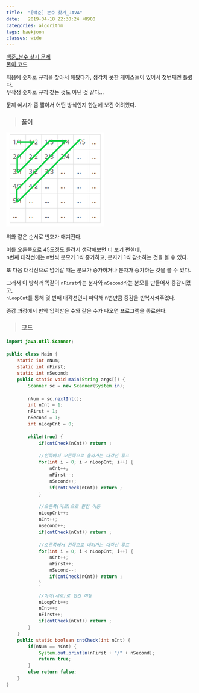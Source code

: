 ```yaml
---
title:  "[백준] 분수 찾기_JAVA"
date:   2019-04-18 22:30:24 +0900
categories: algorithm
tags: baekjoon
classes: wide
---
```


[백준_분수 찾기 문제](https://www.acmicpc.net/problem/1193)  
[풀이 코드](https://github.com/2ssue/Algorithm/blob/master/Baekjoon/1193.java)  
  
처음에 숫자로 규칙을 찾아서 해봤다가, 생각치 못한 케이스들이 있어서 첫번째엔 틀렸다.  
무작정 숫자로 규칙 찾는 것도 아닌 것 같다...  
  
문제 예시가 좀 짧아서 어떤 방식인지 한눈에 보긴 어려웠다.  
  
> ### 풀이

![1193](/assets/images/1193.png)  
  
위와 같은 순서로 번호가 매겨진다.  
  
이를 오른쪽으로 45도정도 돌려서 생각해보면 더 보기 편한데,  
n번째 대각선에는 n번씩 분모가 1씩 증가하고, 분자가 1씩 감소하는 것을 볼 수 있다.  
  
또 다음 대각선으로 넘어갈 때는 분모가 증가하거나 분자가 증가하는 것을 볼 수 있다.  
  
그래서 이 방식과 똑같이 `nFirst`라는 분자와 `nSecond`라는 분모를 만들어서 증감시켰고,  
`nLoopCnt`를 통해 몇 번째 대각선인지 파악해 n번만큼 증감을 반복시켜주었다.  
  
증감 과정에서 만약 입력받은 수와 같은 수가 나오면 프로그램을 종료한다.  

> ### 코드

```java
import java.util.Scanner;

public class Main {
	static int nNum;
	static int nFirst;
	static int nSecond;
	public static void main(String args[]) {
		Scanner sc = new Scanner(System.in);
		
		nNum = sc.nextInt();
		int nCnt = 1;
		nFirst = 1;
		nSecond = 1;
		int nLoopCnt = 0;
		
		while(true) {
			if(cntCheck(nCnt)) return ;

			//왼쪽에서 오른쪽으로 올라가는 대각선 루프
			for(int i = 0; i < nLoopCnt; i++) {
				nCnt++;
				nFirst--;
				nSecond++;	
				if(cntCheck(nCnt)) return ;
			}
			
			//오른쪽(가로)으로 한칸 이동
			nLoopCnt++;
			nCnt++;
			nSecond++;
			if(cntCheck(nCnt)) return ;
			
			//오른쪽에서 왼쪽으로 내려가는 대각선 루프			
			for(int i = 0; i < nLoopCnt; i++) {
				nCnt++;
				nFirst++;
				nSecond--;
				if(cntCheck(nCnt)) return ;
			}
			
			//아래(세로)로 한칸 이동
			nLoopCnt++;
			nCnt++;
			nFirst++;
			if(cntCheck(nCnt)) return ;
		}
	}
	public static boolean cntCheck(int nCnt) {
		if(nNum == nCnt) {
			System.out.println(nFirst + "/" + nSecond);
			return true;
		}
		else return false;
	}
}

```